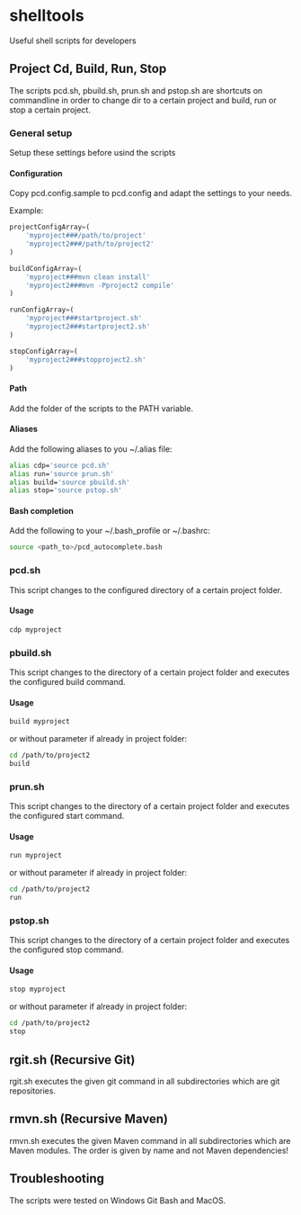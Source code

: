 # shelltools

Useful shell scripts for developers

## Project Cd, Build, Run, Stop

The scripts pcd.sh, pbuild.sh, prun.sh and pstop.sh are shortcuts on commandline in order to change dir to a certain project and build, run or stop a certain project.

### General setup

Setup these settings before usind the scripts

#### Configuration

Copy pcd.config.sample to pcd.config and adapt the settings to your needs.

Example:

```javascript
projectConfigArray=(
	'myproject###/path/to/project'
	'myproject2###/path/to/project2'
)

buildConfigArray=(
    'myproject###mvn clean install'
	'myproject2###mvn -Pproject2 compile'
)

runConfigArray=(
    'myproject###startproject.sh'
    'myproject2###startproject2.sh'
)

stopConfigArray=(
    'myproject2###stopproject2.sh'
)
```

#### Path

Add the folder of the scripts to the PATH variable.

#### Aliases

Add the following aliases to you ~/.alias file:

```sh
alias cdp='source pcd.sh'
alias run='source prun.sh'
alias build='source pbuild.sh'
alias stop='source pstop.sh'
```

#### Bash completion

Add the following to your ~/.bash_profile or ~/.bashrc:

```sh
source <path_to>/pcd_autocomplete.bash
```

### pcd.sh

This script changes to the configured directory of a certain project folder.

#### Usage

```sh
cdp myproject
```

### pbuild.sh

This script changes to the directory of a certain project folder and executes the configured build command.

#### Usage

```sh
build myproject
```

or without parameter if already in project folder:

```sh
cd /path/to/project2
build
```

### prun.sh

This script changes to the directory of a certain project folder and executes the configured start command.

#### Usage

```sh
run myproject
```

or without parameter if already in project folder:

```sh
cd /path/to/project2
run
```

### pstop.sh

This script changes to the directory of a certain project folder and executes the configured stop command.

#### Usage

```sh
stop myproject
```

or without parameter if already in project folder:

```sh
cd /path/to/project2
stop
```

## rgit.sh (Recursive Git)

rgit.sh executes the given git command in all subdirectories which are git repositories.

## rmvn.sh (Recursive Maven)

rmvn.sh executes the given Maven command in all subdirectories which are Maven modules. The order is given by name and not Maven dependencies!

## Troubleshooting

The scripts were tested on Windows Git Bash and MacOS.